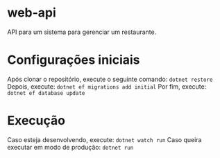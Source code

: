 # web-api
API para um sistema para gerenciar um restaurante.

# Configurações iniciais
Após clonar o repositório, execute o seguinte comando:
```dotnet restore```
Depois, execute:
```dotnet ef migrations add initial```
Por fim, execute:
```dotnet ef database update```

# Execução
Caso esteja desenvolvendo, execute:
```dotnet watch run```
Caso queira executar em modo de produção:
```dotnet run```

